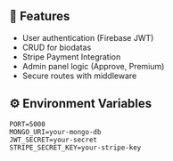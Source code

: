 
## 📌 Features
- User authentication (Firebase JWT)
- CRUD for biodatas
- Stripe Payment Integration
- Admin panel logic (Approve, Premium)
- Secure routes with middleware

## ⚙️ Environment Variables
```env
PORT=5000
MONGO_URI=your-mongo-db
JWT_SECRET=your-secret
STRIPE_SECRET_KEY=your-stripe-key
